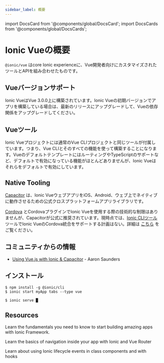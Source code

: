 ```yaml
---
sidebar_label: 概要
---
```


<head>
  <title>Ionic Vue Overview | Vue.js Framework Documentation</title>
  <meta
    name="description"
    content="Read this overview to learn how Ionic Vue combines the core Ionic Framework with the tooling and APIs that are tailored to Vue.js developers."
  />
</head>

import DocsCard from '@components/global/DocsCard';
import DocsCards from '@components/global/DocsCards';

# Ionic Vueの概要

`@ionic/vue` はcore Ionic experienceに、Vue開発者向けにカスタマイズされたツールとAPIを組み合わせたものです。

## Vueバージョンサポート

Ionic VueはVue 3.0.0上に構築されています。Ionic Vueの初期バージョンでアプリを構築している場合は、最新のリリースにアップグレードして、Vueの依存関係をアップグレードしてください。

## Vueツール

Ionic Vueプロジェクトには通常のVue CLIプロジェクトと同じツールが付属しています。つまり、Vue CLIとそのすべての機能を使って構築することになります。VueのデフォルトテンプレートにはルーティングやTypeScriptのサポートなど、デフォルトで有効になっている機能がほとんどありませんが、Ionic Vueはそれらをデフォルトで有効にしています。

## Native Tooling

[Capacitor](https://capacitor.ionicframework.com) は、Ionic VueウェブアプリをiOS、Android、ウェブ上でネイティブに動作させるための公式クロスプラットフォームアプリライブラリです。

[Cordova](https://cordova.apache.org/) とCordovaプラグインでIonic Vueを使用する際の技術的な制限はありませんが、Capacitorが公式に推奨されています。現時点では、[Ionic CLIツール](/docs/cli) ツールでIonic VueのCordova統合をサポートする計画はない。詳細は [こちら](https://capacitor.ionicframework.com/docs/cordova) をご覧ください。

## コミュニティからの情報

- [Using Vue.js with Ionic & Capacitor](https://dev.to/aaronksaunders/using-vue-js-v3-beta-with-ionic-components-capacitor-plugins-2b6f) - Aaron Saunders

## インストール

```shell-session
$ npm install -g @ionic/cli
$ ionic start myApp tabs --type vue

$ ionic serve █
```

## Resources

<DocsCards>
  <DocsCard header="Getting Started" href="your-first-app" icon="/icons/feature-component-actionsheet-icon.png">
    <p>Learn the fundamentals you need to know to start building amazing apps with Ionic Framework.</p>
  </DocsCard>

<DocsCard header="Navigation" href="navigation" icon="/icons/feature-component-navigation-icon.png">
  <p>Learn the basics of navigation inside your app with Ionic and Vue Router</p>
</DocsCard>

<DocsCard header="Lifecycle" href="lifecycle" icon="/icons/feature-guide-components-icon.png">
  <p>Learn about using Ionic lifecycle events in class components and with hooks</p>
</DocsCard>

</DocsCards>
